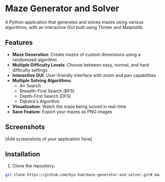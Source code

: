 # Maze Generator and Solver

A Python application that generates and solves mazes using various algorithms, with an interactive GUI built using Tkinter and Matplotlib.

## Features

- **Maze Generation**: Create mazes of custom dimensions using a randomized algorithm
- **Multiple Difficulty Levels**: Choose between easy, normal, and hard difficulty settings
- **Interactive GUI**: User-friendly interface with zoom and pan capabilities
- **Multiple Solving Algorithms**:
  - A* Search
  - Breadth-First Search (BFS)
  - Depth-First Search (DFS)
  - Dijkstra's Algorithm
- **Visualization**: Watch the maze being solved in real-time
- **Save Feature**: Export your mazes as PNG images

## Screenshots

[Add screenshots of your application here]

## Installation

1. Clone the repository:
```bash
git clone https://github.com/hyu-hub/maze-generator-and-solver.git#   m a z e - g e n e r a t o r - a n d - s o l v e r  
 